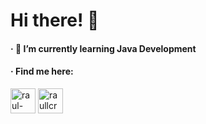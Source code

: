 <h1 align="left">Hi there! 👋</h1>

<h4 align="left">· 🌱 I’m currently learning Java Development</h4>
<h4 align="left">· Find me here:</h4>
<p align="left">
<a href="https://linkedin.com/in/raul-crespo" target="blank"><img align="center" src="https://image.flaticon.com/icons/png/512/174/174857.png" alt="raul-crespo" height="40" width="40" /></a>
<a href="https://instagram.com/raullcrespo" target="blank"><img align="center" src="https://image.flaticon.com/icons/png/512/174/174855.png" alt="raullcrespo" height="40" width="40" /></a>
</p>
<!--
**crespo/crespo** is a ✨ _special_ ✨ repository because its `README.md` (this file) appears on your GitHub profile.

Here are some ideas to get you started:

- 🔭 I’m currently working on ...
- 🌱 I’m currently learning ...
- 👯 I’m looking to collaborate on ...
- 🤔 I’m looking for help with ...
- 💬 Ask me about ...
- 📫 How to reach me: ...
- 😄 Pronouns: ...
- ⚡ Fun fact: ...
-->
